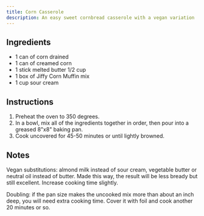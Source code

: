 ```yaml
---
title: Corn Casserole
description: An easy sweet cornbread casserole with a vegan variation
---
```


## Ingredients

- 1 can of corn drained
- 1 can of creamed corn
- 1 stick melted butter 1/2 cup
- 1 box of Jiffy Corn Muffin mix
- 1 cup sour cream

## Instructions

1. Preheat the oven to 350 degrees.
2. In a bowl, mix all of the ingredients together in order, then pour into a greased 8"x8" baking pan.
3. Cook uncovered for 45-50 minutes or until lightly browned.

## Notes

Vegan substitutions: almond milk instead of sour cream, vegetable butter or neutral oil instead of butter. Made this way, the result will be less bready but still excellent. Increase cooking time slightly.

Doubling: if the pan size makes the uncooked mix more than about an inch deep, you will need extra cooking time. Cover it with foil and cook another 20 minutes or so.